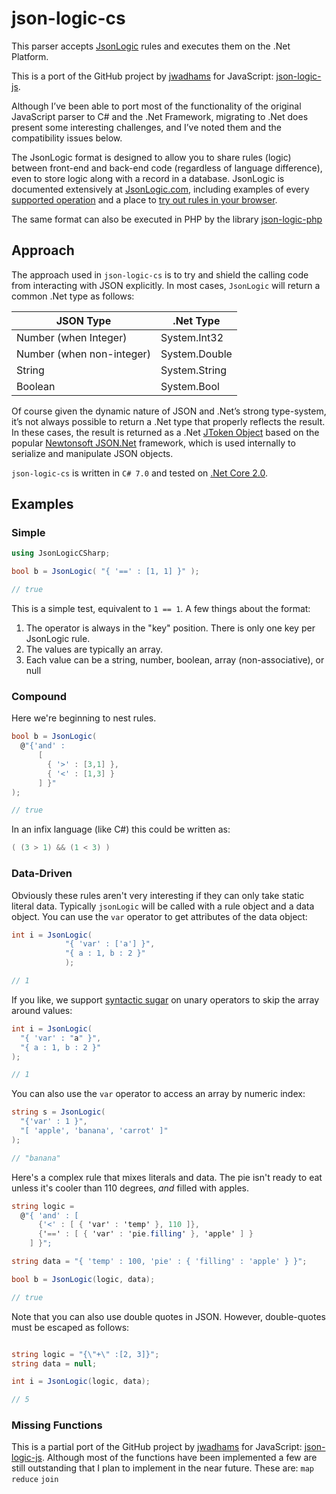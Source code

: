 # json-logic-cs

This parser accepts [JsonLogic](http://jsonlogic.com) rules and executes them on the .Net Platform.

This is a port of the GitHub project by [jwadhams](https://github.com/jwadhams) for JavaScript: [json-logic-js](https://github.com/jwadhams/json-logic-js).

Although I’ve been able to port most of the functionality of the original JavaScript parser to C# and the .Net Framework, migrating to .Net does present some interesting challenges, and I’ve noted them and the compatibility issues below.

The JsonLogic format is designed to allow you to share rules (logic) between front-end and back-end code (regardless of language difference), even to store logic along with a record in a database.  JsonLogic is documented extensively at [JsonLogic.com](http://jsonlogic.com), including examples of every [supported operation](http://jsonlogic.com/operations.html) and a place to [try out rules in your browser](http://jsonlogic.com/play.html).

The same format can also be executed in PHP by the library [json-logic-php](https://github.com/jwadhams/json-logic-php/)

## Approach
The approach used in `json-logic-cs` is to try and shield the calling code from interacting with JSON explicitly.  In most cases, `JsonLogic` will return a common .Net type as follows:

<table>
  <thead>
    <tr>
      <th>JSON Type</th>
      <th>.Net Type</th>
    </tr>
  </thead>
  <tbody>
    <tr>
      <td>Number (when Integer)</td>
      <td>System.Int32</td>
    </tr>
    <tr>
      <td>Number (when non-integer)</td>
      <td>System.Double</td>
    </tr>
    <tr>
      <td>String</td>
      <td>System.String</td>
    </tr>
<tr>
      <td>Boolean</td>
      <td>System.Bool</td>
    </tr>
  </tbody>
</table>

Of course given the dynamic nature of JSON and .Net’s strong type-system, it’s not always possible to return a .Net type that properly reflects the result.  In these cases, the result is returned as a .Net [JToken Object]( https://www.newtonsoft.com/json/help/html/T_Newtonsoft_Json_Linq_JToken.htm) based on the popular [Newtonsoft JSON.Net]( https://www.newtonsoft.com/json) framework, which is used internally to serialize and manipulate JSON objects.

`json-logic-cs` is written in `C# 7.0` and tested on [.Net Core 2.0](https://blogs.msdn.microsoft.com/dotnet/2017/08/14/announcing-net-core-2-0/).

## Examples

### Simple
```cs
using JsonLogicCSharp;

bool b = JsonLogic( "{ '==' : [1, 1] }" );

// true
```

This is a simple test, equivalent to `1 == 1`.  A few things about the format:

  1. The operator is always in the "key" position. There is only one key per JsonLogic rule.
  1. The values are typically an array.
  1. Each value can be a string, number, boolean, array (non-associative), or null

### Compound
Here we're beginning to nest rules. 

```cs
bool b = JsonLogic(
  @"{'and' :
      [
        { '>' : [3,1] },
        { '<' : [1,3] }
      ] }"
);

// true
```
  
In an infix language (like C#) this could be written as:

```cs
( (3 > 1) && (1 < 3) )
```
    
### Data-Driven

Obviously these rules aren't very interesting if they can only take static literal data. Typically `jsonLogic` will be called with a rule object and a data object. You can use the `var` operator to get attributes of the data object:

```cs
int i = JsonLogic(
            "{ 'var' : ['a'] }", 
            "{ a : 1, b : 2 }"
            );

// 1
```

If you like, we support [syntactic sugar](https://en.wikipedia.org/wiki/Syntactic_sugar) on unary operators to skip the array around values:

```cs
int i = JsonLogic(
  "{ 'var' : "a" }",
  "{ a : 1, b : 2 }"
);

// 1
```

You can also use the `var` operator to access an array by numeric index:

```cs
string s = JsonLogic(
  "{'var' : 1 }",
  "[ 'apple', 'banana', 'carrot' ]"
);

// "banana"
```

Here's a complex rule that mixes literals and data. The pie isn't ready to eat unless it's cooler than 110 degrees, *and* filled with apples.

```cs
string logic =
  @"{ 'and' : [
      {'<' : [ { 'var' : 'temp' }, 110 ]},
      {'==' : [ { 'var' : 'pie.filling' }, 'apple' ] }
    ] }";

string data = "{ 'temp' : 100, 'pie' : { 'filling' : 'apple' } }";

bool b = JsonLogic(logic, data);

// true
```
Note that you can also use double quotes in JSON. However, double-quotes must be escaped as follows:
```cs

string logic = "{\"+\" :[2, 3]}";
string data = null;

int i = JsonLogic(logic, data);

// 5
```

### Missing Functions

This is a partial port of the GitHub project by [jwadhams](https://github.com/jwadhams) for JavaScript: [json-logic-js](https://github.com/jwadhams/json-logic-js).  Although most of the functions have been implemented a few are still outstanding that I plan to implement in the near future.  These are:
`map`
`reduce`
`join`
